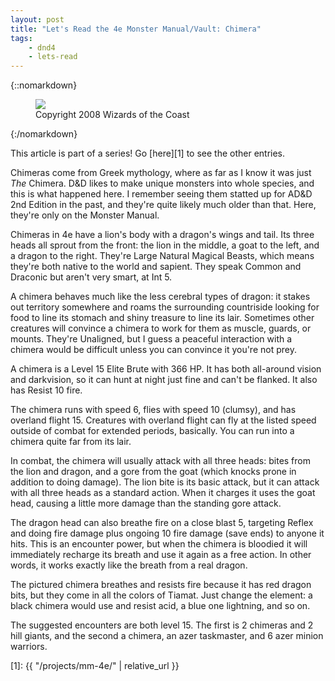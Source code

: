 ```yaml
---
layout: post
title: "Let's Read the 4e Monster Manual/Vault: Chimera"
tags:
    - dnd4
    - lets-read
---
```


{::nomarkdown}
<figure>
  <img src="{{ "/assets/wir-mm-4e-chimera.png" | absolute_url }}"/>
  <figcaption>
    Copyright 2008 Wizards of the Coast
  </figcaption>
</figure>
{:/nomarkdown}

This article is part of a series! Go [here][1] to see the other entries.

Chimeras come from Greek mythology, where as far as I know it was just _The_
Chimera. D&D likes to make unique monsters into whole species, and this is what
happened here. I remember seeing them statted up for AD&D 2nd Edition in the
past, and they're quite likely much older than that. Here, they're only on the
Monster Manual.

Chimeras in 4e have a lion's body with a dragon's wings and tail. Its three
heads all sprout from the front: the lion in the middle, a goat to the left, and
a dragon to the right. They're Large Natural Magical Beasts, which means they're
both native to the world and sapient. They speak Common and Draconic but aren't
very smart, at Int 5.

A chimera behaves much like the less cerebral types of dragon: it stakes out
territory somewhere and roams the surrounding countriside looking for food to
line its stomach and shiny treasure to line its lair. Sometimes other creatures
will convince a chimera to work for them as muscle, guards, or mounts. They're
Unaligned, but I guess a peaceful interaction with a chimera would be difficult
unless you can convince it you're not prey.

A chimera is a Level 15 Elite Brute with 366 HP. It has both all-around vision
and darkvision, so it can hunt at night just fine and can't be flanked. It also
has Resist 10 fire.

The chimera runs with speed 6, flies with speed 10 (clumsy), and has overland
flight 15. Creatures with overland flight can fly at the listed speed outside of
combat for extended periods, basically. You can run into a chimera quite far
from its lair.

In combat, the chimera will usually attack with all three heads: bites from the
lion and dragon, and a gore from the goat (which knocks prone in addition to
doing damage). The lion bite is its basic attack, but it can attack with all
three heads as a standard action. When it charges it uses the goat head, causing
a little more damage than the standing gore attack.

The dragon head can also breathe fire on a close blast 5, targeting Reflex and
doing fire damage plus ongoing 10 fire damage (save ends) to anyone it
hits. This is an encounter power, but when the chimera is bloodied it will
immediately recharge its breath and use it again as a free action. In other
words, it works exactly like the breath from a real dragon.

The pictured chimera breathes and resists fire because it has red dragon bits,
but they come in all the colors of Tiamat. Just change the element: a black
chimera would use and resist acid, a blue one lightning, and so on.

The suggested encounters are both level 15. The first is 2 chimeras and 2 hill
giants, and the second a chimera, an azer taskmaster, and 6 azer minion
warriors.

[1]: {{ "/projects/mm-4e/" | relative_url }}
